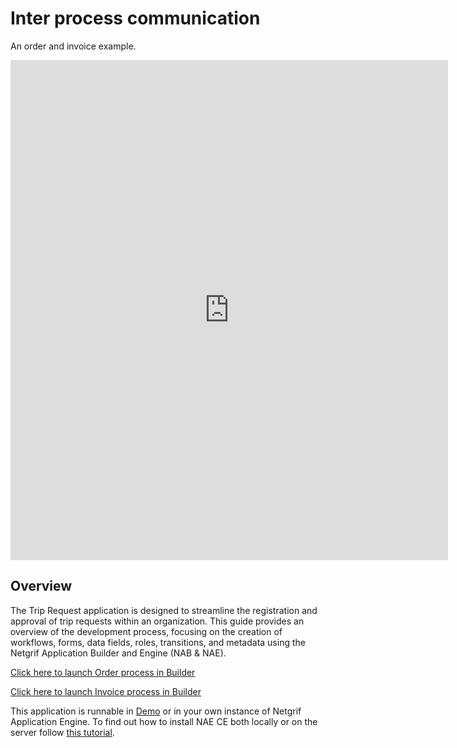 # Inter process communication

An order and invoice example.

<iframe width="700" height="800" src="https://www.youtube.com/embed/M6KFZ07vNNI?start=1344" title="YouTube video player"
frameborder="0" allow="accelerometer; autoplay; clipboard-write; encrypted-media; gyroscope; picture-in-picture"
allowfullscreen></iframe>

## Overview

The Trip Request application is designed to streamline the registration and approval of trip requests within an organization. This guide provides an overview of the development process, focusing on the creation of workflows, forms, data fields, roles, transitions, and metadata using the Netgrif Application Builder and Engine (NAB & NAE).

[Click here to launch Order process in Builder](https://builder.netgrif.com/modeler?modelUrl=https://academy.netgrif.com/examples/inter_process_communication/order.xml)

[Click here to launch Invoice process in Builder](https://builder.netgrif.com/modeler?modelUrl=https://academy.netgrif.com/examples/inter_process_communication/invoice.xml)

This application is runnable in [Demo](https://etask.netgrif.cloud/) or in your own instance of Netgrif
Application Engine. To find out how to install NAE CE both locally or on the server
follow [this tutorial](tutorials/nae-ce-starter.md).